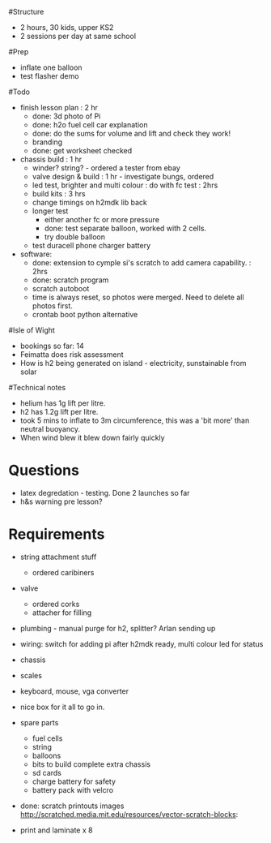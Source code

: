 #Structure

* 2 hours, 30 kids, upper KS2
* 2 sessions per day at same school

#Prep

* inflate one balloon
* test flasher demo

#Todo

* finish lesson plan : 2 hr
    * done: 3d photo of Pi
    * done: h2o fuel cell car explanation
    * done: do the sums for volume and lift and check they work!
    * branding
    * done: get worksheet checked
* chassis build : 1 hr
    * winder? string? - ordered a tester from ebay
    * valve design & build : 1 hr - investigate bungs, ordered
    * led test, brighter and multi colour : do with fc test : 2hrs
    * build kits : 3 hrs
    * change timings on h2mdk lib back
    * longer test
        * either another fc or more pressure
        * done: test separate balloon, worked with 2 cells.
        * try double balloon
    * test duracell phone charger battery
* software:
    * done: extension to cymple si's scratch to add camera capability. : 2hrs
    * done: scratch program
    * scratch autoboot
    * time is always reset, so photos were merged. Need to delete all photos first.
    * crontab boot python alternative

#Isle of Wight

* bookings so far: 14
* Feimatta does risk assessment
* How is h2 being generated on island - electricity, sunstainable from solar

#Technical notes

* helium has 1g lift per litre.
* h2 has 1.2g lift per litre.
* took 5 mins to inflate to 3m circumference, this was a 'bit more' than neutral buoyancy. 
* When wind blew it blew down fairly quickly

# Questions

* latex degredation - testing. Done 2 launches so far
* h&s warning pre lesson?

# Requirements 

* string attachment stuff
    * ordered caribiners
* valve
    * ordered corks
    * attacher for filling
* plumbing - manual purge for h2, splitter? Arlan sending up
* wiring: switch for adding pi after h2mdk ready, multi colour led for status
* chassis
* scales
* keyboard, mouse, vga converter
* nice box for it all to go in.
* spare parts
    * fuel cells
    * string
    * balloons
    * bits to build complete extra chassis
    * sd cards
    * charge battery for safety
    * battery pack with velcro
    
* done: scratch printouts images http://scratched.media.mit.edu/resources/vector-scratch-blocks:
* print and laminate x 8



